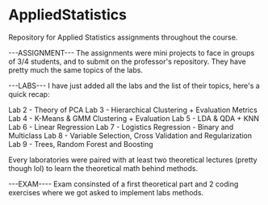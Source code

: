 # AppliedStatistics

Repository for Applied Statistics assignments throughout the course.

---ASSIGNMENT---
The assignments were mini projects to face in groups of 3/4 students, and to submit on the professor's repository. They have pretty much the same topics of the labs.

---LABS---
I have just added all the labs and the list of their topics, here's a quick recap:

Lab 2 - Theory of PCA
Lab 3 - Hierarchical Clustering + Evaluation Metrics
Lab 4 - K-Means & GMM Clustering + Evaluation
Lab 5 - LDA & QDA + KNN
Lab 6 - Linear Regression
Lab 7 - Logistics Regression - Binary and Multiclass
Lab 8 - Variable Selection, Cross Validation and Regularization
Lab 9 - Trees, Random Forest and Boosting

Every laboratories were paired with at least two theoretical lectures (pretty though lol) to learn the theoretical math behind methods.

---EXAM----
Exam consinsted of a first theoretical part and 2 coding exercises where we got asked to implement labs methods.


